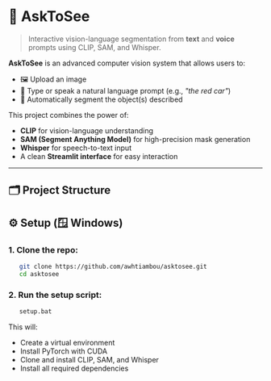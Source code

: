 # 🧠 AskToSee

> Interactive vision-language segmentation from **text** and **voice** prompts using CLIP, SAM, and Whisper.

**AskToSee** is an advanced computer vision system that allows users to:
- 🖼 Upload an image
- 💬 Type or speak a natural language prompt (e.g., *"the red car"*)
- 🧠 Automatically segment the object(s) described

This project combines the power of:
- **CLIP** for vision-language understanding
- **SAM (Segment Anything Model)** for high-precision mask generation
- **Whisper** for speech-to-text input
- A clean **Streamlit interface** for easy interaction

---

## 🗂️ Project Structure

## ⚙️ Setup (🪟 Windows)
### 1. Clone the repo:
```bash
   git clone https://github.com/awhtiambou/asktosee.git
   cd asktosee
```
### 2. Run the setup script:
```bash
   setup.bat
```
This will:
 - Create a virtual environment
 - Install PyTorch with CUDA
 - Clone and install CLIP, SAM, and Whisper
 - Install all required dependencies

